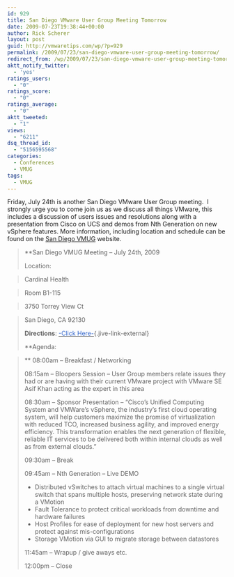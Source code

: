 ```yaml
---
id: 929
title: San Diego VMware User Group Meeting Tomorrow
date: 2009-07-23T19:38:44+00:00
author: Rick Scherer
layout: post
guid: http://vmwaretips.com/wp/?p=929
permalink: /2009/07/23/san-diego-vmware-user-group-meeting-tomorrow/
redirect_from: /wp/2009/07/23/san-diego-vmware-user-group-meeting-tomorrow/
aktt_notify_twitter:
  - 'yes'
ratings_users:
  - "0"
ratings_score:
  - "0"
ratings_average:
  - "0"
aktt_tweeted:
  - "1"
views:
  - "6211"
dsq_thread_id:
  - "5156595568"
categories:
  - Conferences
  - VMUG
tags:
  - VMUG
---
```

Friday, July 24th is another San Diego VMware User Group meeting.  I strongly urge you to come join us as we discuss all things VMware, this includes a discussion of users issues and resolutions along with a presentation from Cisco on UCS and demos from Nth Generation on new vSphere features. More information, including location and schedule can be found on the <a href="http://communities.vmware.com/community/vmug/us-west/san_diego" target="_blank">San Diego VMUG</a> website.

> **San Diego VMUG Meeting &#8211; July 24th, 2009</p> 
> 
> Location:
  
> </strong>Cardinal Health
  
> Room B1-115
  
> 3750 Torrey View Ct
  
> San Diego, CA 92130
> 
> **Directions**: [<span style="color: #3366cc;">-Click Here-</span>](http://www.mapquest.com/maps/3750+Torrey+View+Ct++san+diego+ca+92130/){.jive-link-external}
> 
> **Agenda:
  
>** 08:00am &#8211; Breakfast / Networking
> 
> 08:15am &#8211; Bloopers Session &#8211; User Group members relate issues they had or are having with their current VMware project with VMware SE Asif Khan acting as the expert in this area
> 
> 08:30am &#8211; Sponsor Presentation &#8211; &#8220;Cisco&#8217;s Unified Computing System and VMWare&#8217;s vSphere, the industry&#8217;s first cloud operating system, will help customers maximize the promise of virtualization with reduced TCO, increased business agility, and improved energy efficiency. This transformation enables the next generation of flexible, reliable IT services to be delivered both within internal clouds as well as from external clouds.&#8221;
> 
> 09:30am &#8211; Break
> 
> 09:45am &#8211; Nth Generation &#8211; Live DEMO
> 
>   * Distributed vSwitches to attach virtual machines to a single virtual switch that spans multiple hosts, preserving network state during a VMotion
>   * Fault Tolerance to protect critical workloads from downtime and hardware failures
>   * Host Profiles for ease of deployment for new host servers and protect against mis-configurations
>   * Storage VMotion via GUI to migrate storage between datastores
> 
> 11:45am &#8211; Wrapup / give aways etc.
> 
> 12:00pm &#8211; Close</blockquote>